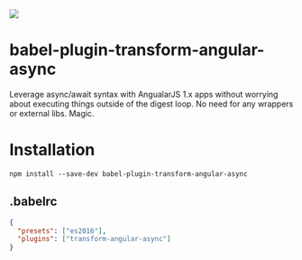 <img src="https://img.shields.io/badge/license-MIT%20License-blue.svg">

# babel-plugin-transform-angular-async

Leverage async/await syntax with AngualarJS 1.x apps without worrying about executing things outside of the digest loop. No need for any wrappers or external libs. Magic.

# Installation

```
npm install --save-dev babel-plugin-transform-angular-async
```

.babelrc
--
```json
{
  "presets": ["es2016"],
  "plugins": ["transform-angular-async"]
}
```
